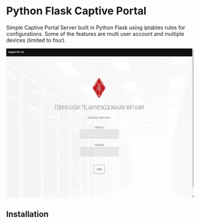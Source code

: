 # Python Flask Captive Portal
Simple Captive Portal Server built in Python Flask using iptables rules for configurations. Some of the features are multi user account and multiple devices (limited to four). </br>
<p align="center">
<img src="screenshot.png" width="700" height="400">
</p>

## Installation

